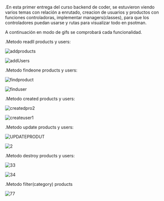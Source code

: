 .En esta primer entrega del curso backend de coder, se estuvieron viendo varios temas con relación a enrutado, creacion de usuarios y productos con funciones controladoras, implementar managers(classes), para que los controladores puedan usarse y rutas para visualizar todo en psotman.

A continuación en modo de gifs se comprobará cada funcionalidad.

.Metodo readll products y users:

![addproducts](https://github.com/user-attachments/assets/0f521eaa-a012-4c85-bfca-b5c6bcd96201)


![addUsers](https://github.com/user-attachments/assets/22c13ce9-0e80-4b12-bcf7-eceed6cec409)


.Metodo findeone products y users:

![findproduct](https://github.com/user-attachments/assets/8adbca31-c41a-4e01-b6fe-517434460b33)


![finduser](https://github.com/user-attachments/assets/f368b3da-82c6-41b5-9f00-223082978a90)


.Metodo created products y users:

![createdpro2](https://github.com/user-attachments/assets/82478345-4f0b-4fb9-816e-781173311b9f)


![createuser1](https://github.com/user-attachments/assets/3d50e9cd-33ea-4d9a-8c49-99340afcf0a6)


.Metodo update products y users:

![UPDATEPRODUT](https://github.com/user-attachments/assets/c8d38807-0e88-498b-bc9d-87b865016900)


![2](https://github.com/user-attachments/assets/81217196-07fd-4994-a6dc-440ec2ac26c3)


.Metodo destroy products y users:

![33](https://github.com/user-attachments/assets/559d1543-12d5-49f0-820a-82bb0c76d767)


![34](https://github.com/user-attachments/assets/9010b914-ebfa-4cf0-b5e3-222bde35bd90)


.Metodo filter(category) products 

![77](https://github.com/user-attachments/assets/0275aad4-fbd5-4972-a97a-5c1d912037dd)




